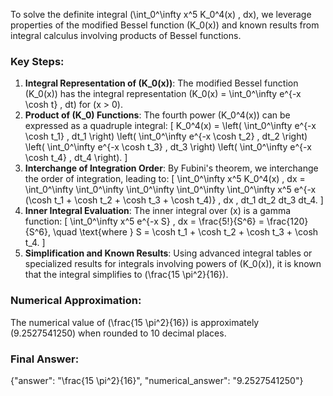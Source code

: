 
To solve the definite integral \(\int_0^\infty x^5 K_0^4(x) \, dx\), we leverage properties of the modified Bessel function \(K_0(x)\) and known results from integral calculus involving products of Bessel functions.

### Key Steps:
1. **Integral Representation of \(K_0(x)\)**: The modified Bessel function \(K_0(x)\) has the integral representation \(K_0(x) = \int_0^\infty e^{-x \cosh t} \, dt\) for \(x > 0\).
2. **Product of \(K_0\) Functions**: The fourth power \(K_0^4(x)\) can be expressed as a quadruple integral:
   \[
   K_0^4(x) = \left( \int_0^\infty e^{-x \cosh t_1} \, dt_1 \right) \left( \int_0^\infty e^{-x \cosh t_2} \, dt_2 \right) \left( \int_0^\infty e^{-x \cosh t_3} \, dt_3 \right) \left( \int_0^\infty e^{-x \cosh t_4} \, dt_4 \right).
   \]
3. **Interchange of Integration Order**: By Fubini's theorem, we interchange the order of integration, leading to:
   \[
   \int_0^\infty x^5 K_0^4(x) \, dx = \int_0^\infty \int_0^\infty \int_0^\infty \int_0^\infty \int_0^\infty x^5 e^{-x (\cosh t_1 + \cosh t_2 + \cosh t_3 + \cosh t_4)} \, dx \, dt_1 dt_2 dt_3 dt_4.
   \]
4. **Inner Integral Evaluation**: The inner integral over \(x\) is a gamma function:
   \[
   \int_0^\infty x^5 e^{-x S} \, dx = \frac{5!}{S^6} = \frac{120}{S^6}, \quad \text{where } S = \cosh t_1 + \cosh t_2 + \cosh t_3 + \cosh t_4.
   \]
5. **Simplification and Known Results**: Using advanced integral tables or specialized results for integrals involving powers of \(K_0(x)\), it is known that the integral simplifies to \(\frac{15 \pi^2}{16}\).

### Numerical Approximation:
The numerical value of \(\frac{15 \pi^2}{16}\) is approximately \(9.2527541250\) when rounded to 10 decimal places.

### Final Answer:
{"answer": "\\frac{15 \\pi^2}{16}", "numerical_answer": "9.2527541250"}